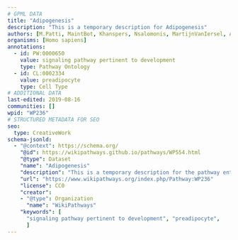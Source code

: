 ```yaml
---
# GPML DATA
title: "Adipogenesis"
description: "This is a temporary description for Adipogenesis"
authors: [M.Patti, MaintBot, Khanspers, Nsalomonis, MartijnVanIersel, AlexanderPico, AMTan]
organisms: [Homo sapiens]
annotations:
  - id: PW:0000650
    value: signaling pathway pertinent to development
    type: Pathway Ontology
  - id: CL:0002334
    value: preadipocyte
    type: Cell Type
# ADDITIONAL DATA
last-edited: 2019-08-16
communities: []
wpid: "WP236"
# STRUCTURED METADATA FOR SEO
seo:
  type: CreativeWork
schema-jsonld:
  - "@context": https://schema.org/
    "@id": https://wikipathways.github.io/pathways/WP554.html
    "@type": Dataset
    "name": "Adipogenesis"
    "description": "This is a temporary description for the pathway entitled: Adipogenesis"
    "url": "https://www.wikipathways.org/index.php/Pathway:WP236"
    "license": CC0
    "creator":
    - "@type": Organization
      "name": "WikiPathways"
    "keywords": [
      "signaling pathway pertinent to development", "preadipocyte",
      ]
---
```

